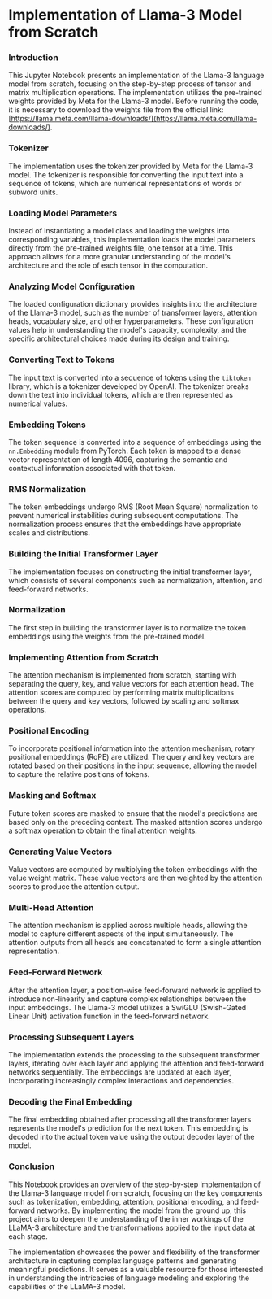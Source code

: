 # Implementation of Llama-3 Model from Scratch

### Introduction
This Jupyter Notebook presents an implementation of the Llama-3 language model from scratch, focusing on the step-by-step process of tensor and matrix multiplication operations. The implementation utilizes the pre-trained weights provided by Meta for the Llama-3 model. Before running the code, it is necessary to download the weights file from the official link: [https://llama.meta.com/llama-downloads/](https://llama.meta.com/llama-downloads/).

### Tokenizer
The implementation uses the tokenizer provided by Meta for the Llama-3 model. The tokenizer is responsible for converting the input text into a sequence of tokens, which are numerical representations of words or subword units.

### Loading Model Parameters
Instead of instantiating a model class and loading the weights into corresponding variables, this implementation loads the model parameters directly from the pre-trained weights file, one tensor at a time. This approach allows for a more granular understanding of the model's architecture and the role of each tensor in the computation.

### Analyzing Model Configuration
The loaded configuration dictionary provides insights into the architecture of the Llama-3 model, such as the number of transformer layers, attention heads, vocabulary size, and other hyperparameters. These configuration values help in understanding the model's capacity, complexity, and the specific architectural choices made during its design and training.

### Converting Text to Tokens
The input text is converted into a sequence of tokens using the `tiktoken` library, which is a tokenizer developed by OpenAI. The tokenizer breaks down the text into individual tokens, which are then represented as numerical values.

### Embedding Tokens
The token sequence is converted into a sequence of embeddings using the `nn.Embedding` module from PyTorch. Each token is mapped to a dense vector representation of length 4096, capturing the semantic and contextual information associated with that token.

### RMS Normalization
The token embeddings undergo RMS (Root Mean Square) normalization to prevent numerical instabilities during subsequent computations. The normalization process ensures that the embeddings have appropriate scales and distributions.

### Building the Initial Transformer Layer
The implementation focuses on constructing the initial transformer layer, which consists of several components such as normalization, attention, and feed-forward networks.

### Normalization
The first step in building the transformer layer is to normalize the token embeddings using the weights from the pre-trained model.

### Implementing Attention from Scratch
The attention mechanism is implemented from scratch, starting with separating the query, key, and value vectors for each attention head. The attention scores are computed by performing matrix multiplications between the query and key vectors, followed by scaling and softmax operations.

### Positional Encoding
To incorporate positional information into the attention mechanism, rotary positional embeddings (RoPE) are utilized. The query and key vectors are rotated based on their positions in the input sequence, allowing the model to capture the relative positions of tokens.

### Masking and Softmax
Future token scores are masked to ensure that the model's predictions are based only on the preceding context. The masked attention scores undergo a softmax operation to obtain the final attention weights.

### Generating Value Vectors
Value vectors are computed by multiplying the token embeddings with the value weight matrix. These value vectors are then weighted by the attention scores to produce the attention output.

### Multi-Head Attention
The attention mechanism is applied across multiple heads, allowing the model to capture different aspects of the input simultaneously. The attention outputs from all heads are concatenated to form a single attention representation.

### Feed-Forward Network
After the attention layer, a position-wise feed-forward network is applied to introduce non-linearity and capture complex relationships between the input embeddings. The Llama-3 model utilizes a SwiGLU (Swish-Gated Linear Unit) activation function in the feed-forward network.

### Processing Subsequent Layers
The implementation extends the processing to the subsequent transformer layers, iterating over each layer and applying the attention and feed-forward networks sequentially. The embeddings are updated at each layer, incorporating increasingly complex interactions and dependencies.

### Decoding the Final Embedding
The final embedding obtained after processing all the transformer layers represents the model's prediction for the next token. This embedding is decoded into the actual token value using the output decoder layer of the model.

### Conclusion
This Notebook provides an overview of the step-by-step implementation of the Llama-3 language model from scratch, focusing on the key components such as tokenization, embedding, attention, positional encoding, and feed-forward networks. By implementing the model from the ground up, this project aims to deepen the understanding of the inner workings of the LLaMA-3 architecture and the transformations applied to the input data at each stage.

The implementation showcases the power and flexibility of the transformer architecture in capturing complex language patterns and generating meaningful predictions. It serves as a valuable resource for those interested in understanding the intricacies of language modeling and exploring the capabilities of the LLaMA-3 model.
